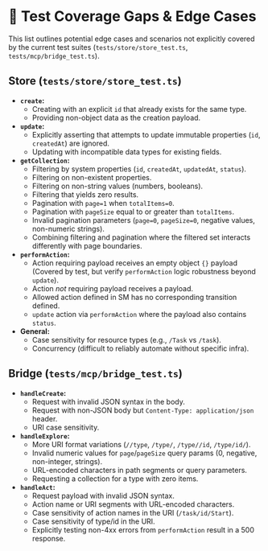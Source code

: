 # 🧪 Test Coverage Gaps & Edge Cases

This list outlines potential edge cases and scenarios not explicitly covered by the current test suites (`tests/store/store_test.ts`, `tests/mcp/bridge_test.ts`).

## Store (`tests/store/store_test.ts`)

*   **`create`:**
    *   Creating with an explicit `id` that already exists for the same type.
    *   Providing non-object data as the creation payload.
*   **`update`:**
    *   Explicitly asserting that attempts to update immutable properties (`id`, `createdAt`) are ignored.
    *   Updating with incompatible data types for existing fields.
*   **`getCollection`:**
    *   Filtering by system properties (`id`, `createdAt`, `updatedAt`, `status`).
    *   Filtering on non-existent properties.
    *   Filtering on non-string values (numbers, booleans).
    *   Filtering that yields zero results.
    *   Pagination with `page=1` when `totalItems=0`.
    *   Pagination with `pageSize` equal to or greater than `totalItems`.
    *   Invalid pagination parameters (`page=0`, `pageSize=0`, negative values, non-numeric strings).
    *   Combining filtering and pagination where the filtered set interacts differently with page boundaries.
*   **`performAction`:**
    *   Action requiring payload receives an empty object `{}` payload (Covered by test, but verify `performAction` logic robustness beyond `update`).
    *   Action *not* requiring payload receives a payload.
    *   Allowed action defined in SM has no corresponding transition defined.
    *   `update` action via `performAction` where the payload also contains `status`.
*   **General:**
    *   Case sensitivity for resource types (e.g., `/Task` vs `/task`).
    *   Concurrency (difficult to reliably automate without specific infra).

## Bridge (`tests/mcp/bridge_test.ts`)

*   **`handleCreate`:**
    *   Request with invalid JSON syntax in the body.
    *   Request with non-JSON body but `Content-Type: application/json` header.
    *   URI case sensitivity.
*   **`handleExplore`:**
    *   More URI format variations (`//type`, `/type/`, `/type//id`, `/type/id/`).
    *   Invalid numeric values for `page`/`pageSize` query params (0, negative, non-integer, strings).
    *   URL-encoded characters in path segments or query parameters.
    *   Requesting a collection for a type with zero items.
*   **`handleAct`:**
    *   Request payload with invalid JSON syntax.
    *   Action name or URI segments with URL-encoded characters.
    *   Case sensitivity of action names in the URI (`/task/id/Start`).
    *   Case sensitivity of type/id in the URI.
    *   Explicitly testing non-4xx errors from `performAction` result in a 500 response. 